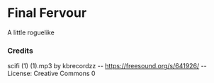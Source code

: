 # Final Fervour
A little roguelike


### Credits
scifi (1) (1).mp3 by kbrecordzz -- https://freesound.org/s/641926/ -- License: Creative Commons 0